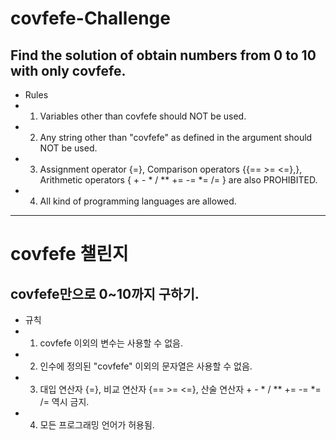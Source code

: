 # covfefe-Challenge
Find the solution of obtain numbers from 0 to 10 with only covfefe.
----------

- Rules
 - 1. Variables other than covfefe should NOT be used.
 - 2. Any string other than "covfefe" as defined in the argument should NOT be used.
 - 3. Assignment operator {=}, Comparison operators {{== >= <=},}, Arithmetic operators { + - * / \** += -= *= /= } are also PROHIBITED.
 - 4. All kind of programming languages are allowed.


----------
# covfefe 챌린지
covfefe만으로 0~10까지 구하기.
----------

- 규칙
 - 1. covfefe 이외의 변수는 사용할 수 없음.
 - 2. 인수에 정의된 "covfefe" 이외의 문자열은 사용할 수 없음.
 - 3. 대입 연산자 {=}, 비교 연산자 {== >= <=}, 산술 연산자 + - * / \** += -= *= /= 역시 금지.
 - 4. 모든 프로그래밍 언어가 허용됨.
